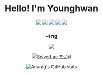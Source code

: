 <div align="center">
  <h1> Hello! I'm Younghwan </h1>

  <img src="https://img.shields.io/badge/Python-3776AB?style=flat-squre&logo=python&logoColor=white"> <img src="https://img.shields.io/badge/java-007396?style=flat-squre&logo=Java&logoColor=white">  <img src="https://img.shields.io/badge/Python-3776AB?style=flat-squre&logo=python&logoColor=white">
  <img src="https://img.shields.io/badge/HTML-E34F26? style=flat-squre&logo=HTML5&logoColor=white"> <img src="https://img.shields.io/badge/CSS3-1572B6? style=flat-squre&logo=CSS3&logoColor=white">

  <h3> ~ing </h3>
  <img src="https://img.shields.io/badge/Django-092E20?style=flat-squre&logo=django&logoColor=white">

  [![Solved.ac
  프로필](http://mazassumnida.wtf/api/generate_badge?boj=jouny007)](https://solved.ac/profile/jouny007)


  ![Anurag's GitHub stats](https://github-readme-stats.vercel.app/api?username=joun008&theme=vue-dark&show_icons=true)
</div>
